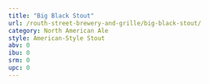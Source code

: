 ```yaml
---
title: "Big Black Stout"
url: /routh-street-brewery-and-grille/big-black-stout/
category: North American Ale
style: American-Style Stout
abv: 0
ibu: 0
srm: 0
upc: 0
---
```


